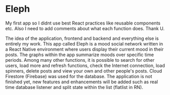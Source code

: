 # Eleph
My first app so I didnt use best React practices like reusable components etc. 
Also I need to add comments about what each function does. Thank U.

The idea of the application, frontend and backend and everything else is entirely my work.
This app called Eleph is a mood social network written in a React Native environment where users 
display their current mood in their posts. The graphs within the app summarize moods over specific time periods. 
Among many other functions, it is possible to search for other users, load more and refresh functions, check the Internet connection, 
load spinners, delete posts and view your own and other people's posts. Cloud Firestore (Firebase) was used for the database. 
The application is not finished yet, new features and enhancements will be added 
such as real time database listener and split state within the list (flatlist in RN).


